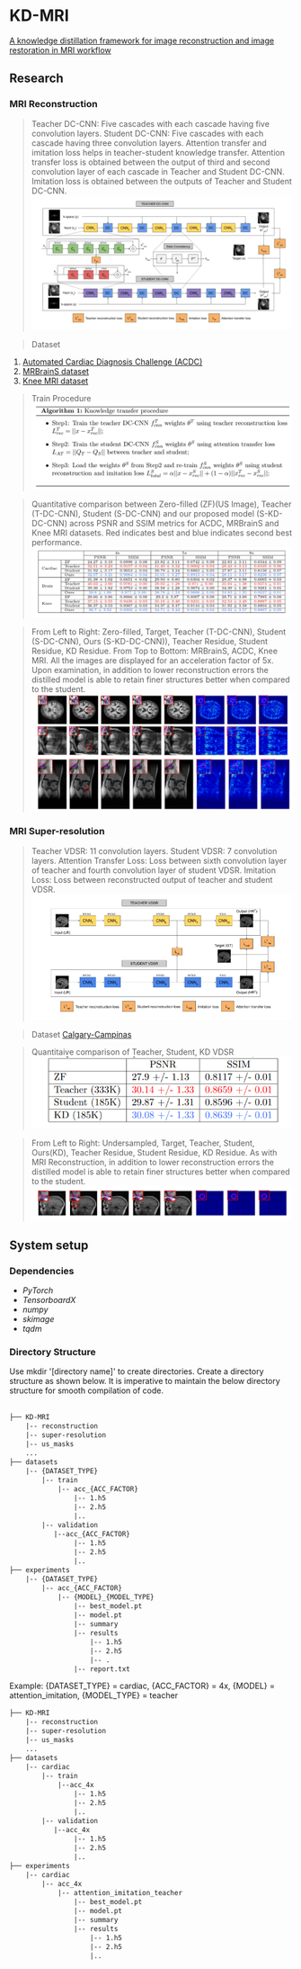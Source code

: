 # KD-MRI
[A knowledge distillation framework for image reconstruction and image restoration in MRI workflow](https://openreview.net/forum?id=OrBdiT86_O)
## Research
### MRI Reconstruction
>Teacher DC-CNN: Five cascades with each cascade having five convolution layers. Student DC-CNN: Five cascades with each cascade having three convolution layers. Attention transfer and imitation loss helps in teacher-student knowledge transfer. Attention transfer loss is obtained between the output of third and second convolution layer of each cascade in Teacher and Student DC-CNN. Imitation loss is obtained between the outputs of Teacher and Student DC-CNN.
![dc_cnn_kd](imgs/dc_cnn_kd.png)

>Dataset
1. [Automated Cardiac Diagnosis Challenge (ACDC)](https://ieeexplore.ieee.org/document/8360453)
2. [MRBrainS dataset](https://www.hindawi.com/journals/cin/2015/813696/)
3. [Knee MRI dataset](https://onlinelibrary.wiley.com/doi/abs/10.1002/mrm.26977)

>Train Procedure
![kd_train](imgs/kd_train.png)

>Quantitative comparison between Zero-filled (ZF)(US Image), Teacher (T-DC-CNN), Student (S-DC-CNN) and our proposed model (S-KD-DC-CNN) across PSNR and SSIM metrics for ACDC, MRBrainS and Knee MRI datasets. Red indicates best and blue indicates second best performance.
![dc_cnn_kd_table](imgs/dc_cnn_kd_table.png)

>From Left to Right: Zero-filled, Target, Teacher (T-DC-CNN), Student (S-DC-CNN), Ours (S-KD-DC-CNN)), Teacher Residue, Student Residue, KD Residue. From Top to Bottom: MRBrainS, ACDC, Knee MRI. All the images are displayed for an acceleration factor of 5x. Upon examination, in addition to lower reconstruction errors the distilled model is able to retain finer structures better when compared to the student.
![dc_cnn_kd_result](imgs/dc_cnn_kd_results.png)

### MRI Super-resolution
>Teacher VDSR: 11 convolution layers. Student VDSR: 7 convolution layers. Attention Transfer Loss: Loss between sixth convolution layer of teacher and fourth convolution layer of student VDSR. Imitation Loss: Loss between reconstructed output of teacher and student VDSR.
![vdsr_kd](imgs/vdsr_kd.png)

>Dataset
[Calgary-Campinas](https://www.sciencedirect.com/science/article/abs/pii/S1053811917306687)

>Quantitaive comparison of Teacher, Student, KD VDSR
![vdsr_table](imgs/vdsr_table.png)

>From Left to Right: Undersampled, Target, Teacher, Student, Ours(KD), Teacher Residue, Student Residue, KD Residue. As with MRI Reconstruction, in addition to lower reconstruction errors the distilled model is able to retain finer structures better when compared to the student.
![vdsr_result](imgs/vdsr_result.png)

## System setup
### Dependencies
* *PyTorch*
* *TensorboardX*
* *numpy*
* *skimage*
* *tqdm*
 
### Directory Structure
Use mkdir '[directory name]' to create directories. Create a directory structure as shown below. It is imperative to maintain the below directory structure for smooth compilation of code.
```

├── KD-MRI
    |-- reconstruction
    |-- super-resolution
    |-- us_masks
    ...
├── datasets
    |-- {DATASET_TYPE}
        |-- train
            |-- acc_{ACC_FACTOR}
                |-- 1.h5
                |-- 2.h5
                |..
        |-- validation
           |--acc_{ACC_FACTOR}
                |-- 1.h5
                |-- 2.h5
                |..
├── experiments
    |-- {DATASET_TYPE}
        |-- acc_{ACC_FACTOR}
            |-- {MODEL}_{MODEL_TYPE}
                |-- best_model.pt
                |-- model.pt
                |-- summary
                |-- results
                    |-- 1.h5
                    |-- 2.h5
                    |-- .
                |-- report.txt
```

Example: {DATASET_TYPE} = cardiac, {ACC_FACTOR} = 4x, {MODEL} = attention_imitation, {MODEL_TYPE} = teacher
```
├── KD-MRI
    |-- reconstruction
    |-- super-resolution
    |-- us_masks
    ...
├── datasets
    |-- cardiac
        |-- train
            |--acc_4x
                |-- 1.h5
                |-- 2.h5
                |..
        |-- validation
           |--acc_4x
                |-- 1.h5
                |-- 2.h5
                |..
├── experiments
    |-- cardiac
        |-- acc_4x
            |-- attention_imitation_teacher
                |-- best_model.pt
                |-- model.pt
                |-- summary
                |-- results
                    |-- 1.h5
                    |-- 2.h5
                    |..
```
